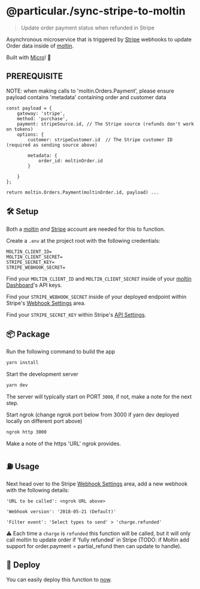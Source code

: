 # @particular./sync-stripe-to-moltin

> Update order payment status when refunded in Stripe

Asynchronous microservice that is triggered by [Stripe](https://stripe.com) webhooks to update Order data inside of [moltin](https://moltin.com).

Built with [Micro](https://github.com/zeit/micro)! 🤩

## PREREQUISITE

NOTE: when making calls to 'moltin.Orders.Payment', please ensure payload contains 'metadata' containing order and customer data

```
const payload = {
    gateway: 'stripe',
    method: 'purchase',
    payment: stripeSource.id, // The Stripe source (refunds don't work on tokens)
    options: {
        customer: stripeCustomer.id  // The Stripe customer ID (required as sending source above)
```

            metadata: {
                order_id: moltinOrder.id
            }

```
    }
};

return moltin.Orders.Payment(moltinOrder.id, payload) ...
```

## 🛠 Setup

Both a [moltin](https://moltin.com) _and_ [Stripe](https://stripe.com) account are needed for this to function.

Create a `.env` at the project root with the following credentials:

```dosini
MOLTIN_CLIENT_ID=
MOLTIN_CLIENT_SECRET=
STRIPE_SECRET_KEY=
STRIPE_WEBHOOK_SECRET=
```

Find your `MOLTIN_CLIENT_ID` and `MOLTIN_CLIENT_SECRET` inside of your [moltin Dashboard](https://dashboard.moltin.com)'s API keys.

Find your `STRIPE_WEBHOOK_SECRET` inside of your deployed endpoint within Stripe's [Webhook Settings](https://dashboard.stripe.com/account/webhooks) area.

Find your `STRIPE_SECRET_KEY` within Stripe's [API Settings](https://dashboard.stripe.com/account/apikeys).

## 📦 Package

Run the following command to build the app

```bash
yarn install
```

Start the development server

```bash
yarn dev
```

The server will typically start on PORT `3000`, if not, make a note for the next step.

Start ngrok (change ngrok port below from 3000 if yarn dev deployed locally on different port above)

```bash
ngrok http 3000
```

Make a note of the https 'URL' ngrok provides.

## ⛽️ Usage

Next head over to the Stripe [Webhook Settings](https://dashboard.stripe.com/account/webhooks) area, add a new webhook with the following details:

```
'URL to be called': <ngrok URL above>

'Webhook version': '2018-05-21 (Default)'

'Filter event': 'Select types to send' > 'charge.refunded'
```

⚠️ Each time a `charge` is `refunded` this function will be called, but it will only call moltin to update order if 'fully refunded' in Stripe (TODO: if Moltin add support for order.payment = partial_refund then can update to handle).

## 🚀 Deploy

You can easily deploy this function to [now](https://now.sh).
